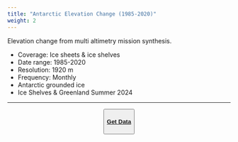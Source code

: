 ```yaml
---
title: "Antarctic Elevation Change (1985-2020)"
weight: 2
---
```



Elevation change from multi altimetry mission synthesis.

- Coverage: Ice sheets & ice shelves
- Date range: 1985-2020
- Resolution: 1920 m
- Frequency: Monthly
- Antarctic grounded ice
- Ice Shelves & Greenland Summer 2024

---

<center><button class="button is-large is-responsive"><a href="https://nsidc.org/data/nsidc-0782"><h4>Get Data</h4></a></button></center>
